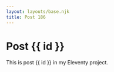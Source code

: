 ```yaml
---
layout: layouts/base.njk
title: Post 186
---
```


# Post {{ id }}

This is post {{ id }} in my Eleventy project.
